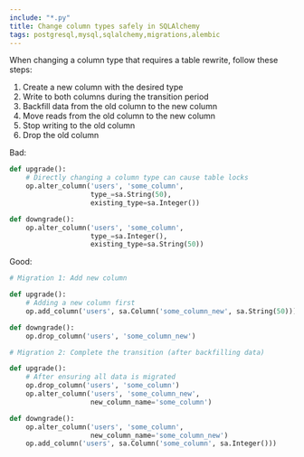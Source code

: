 ```yaml
---
include: "*.py"
title: Change column types safely in SQLAlchemy
tags: postgresql,mysql,sqlalchemy,migrations,alembic
---
```


When changing a column type that requires a table rewrite, follow these steps:

1. Create a new column with the desired type
2. Write to both columns during the transition period
3. Backfill data from the old column to the new column
4. Move reads from the old column to the new column
5. Stop writing to the old column
6. Drop the old column

Bad:

```python
def upgrade():
    # Directly changing a column type can cause table locks
    op.alter_column('users', 'some_column',
                    type_=sa.String(50),
                    existing_type=sa.Integer())

def downgrade():
    op.alter_column('users', 'some_column',
                    type_=sa.Integer(),
                    existing_type=sa.String(50))
```

Good:

```python
# Migration 1: Add new column

def upgrade():
    # Adding a new column first
    op.add_column('users', sa.Column('some_column_new', sa.String(50)))

def downgrade():
    op.drop_column('users', 'some_column_new')
```

```python
# Migration 2: Complete the transition (after backfilling data)

def upgrade():
    # After ensuring all data is migrated
    op.drop_column('users', 'some_column')
    op.alter_column('users', 'some_column_new',
                    new_column_name='some_column')

def downgrade():
    op.alter_column('users', 'some_column',
                    new_column_name='some_column_new')
    op.add_column('users', sa.Column('some_column', sa.Integer()))
```
